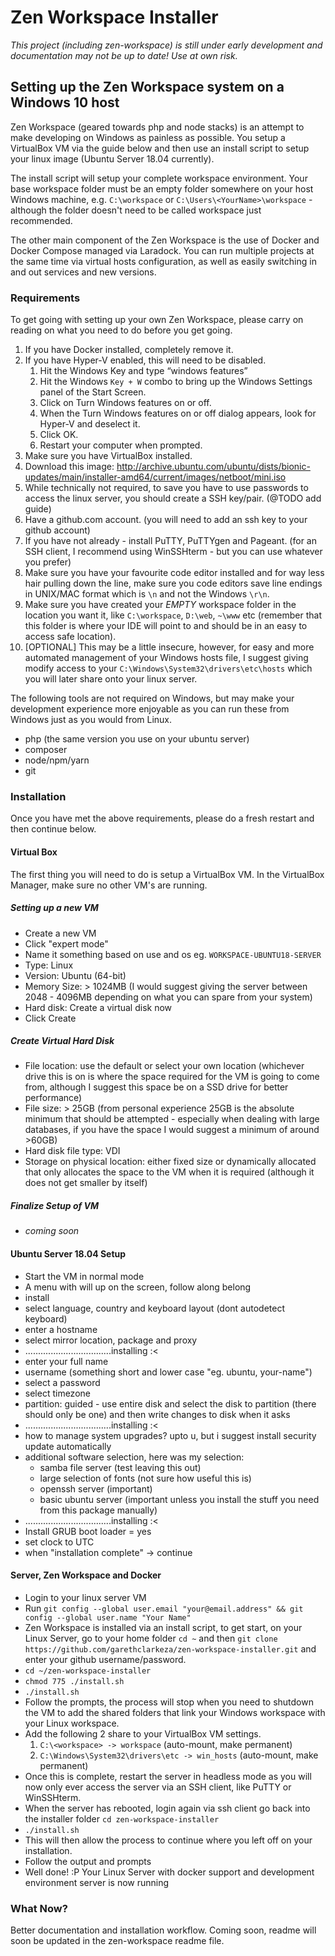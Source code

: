 # Zen Workspace Installer

*This project (including zen-workspace) is still under early development and documentation may not be up to date! Use at own risk.*

## Setting up the Zen Workspace system on a Windows 10 host

Zen Workspace (geared towards php and node stacks) is an attempt to make developing on Windows as painless as possible. You setup a VirtualBox VM via the guide below and then use an install script to setup your linux image (Ubuntu Server 18.04 currently).

The install script will setup your complete workspace environment. Your base workspace folder must be an empty folder somewhere on your host Windows machine, e.g. ```C:\workspace``` or ```C:\Users\<YourName>\workspace``` - although the folder doesn't need to be called workspace just recommended.

The other main component of the Zen Workspace is the use of Docker and Docker Compose managed via Laradock. You can run multiple projects at the same time via virtual hosts configuration, as well as easily switching in and out services and new versions.

### Requirements

To get going with setting up your own Zen Workspace, please carry on reading on what you need to do before you get going.

1. If you have Docker installed, completely remove it.
1. If you have Hyper-V enabled, this will need to be disabled.
    1. Hit the Windows Key and type “windows features”
    1. Hit the Windows ```Key + W``` combo to bring up the Windows Settings panel of the Start Screen.
    1. Click on Turn Windows features on or off.
    1. When the Turn Windows features on or off dialog appears, look for Hyper-V and deselect it.
    1. Click OK.
    1. Restart your computer when prompted.
1. Make sure you have VirtualBox installed.
1. Download this image: http://archive.ubuntu.com/ubuntu/dists/bionic-updates/main/installer-amd64/current/images/netboot/mini.iso
1. While technically not required, to save you have to use passwords to access the linux server, you should create a SSH key/pair. (@TODO add guide)
1. Have a github.com account. (you will need to add an ssh key to your github account)
1. If you have not already - install PuTTY, PuTTYgen and Pageant. (for an SSH client, I recommend using WinSSHterm - but you can use whatever you prefer)
1. Make sure you have your favourite code editor installed and for way less hair pulling down the line, make sure you code editors save line endings in UNIX/MAC format which is ```\n``` and not the Windows ```\r\n```.
1. Make sure you have created your *EMPTY* workspace folder in the location you want it, like ```C:\workspace```, ```D:\web```, ```~\www``` etc (remember that this folder is where your IDE will point to and should be in an easy to access safe location).
1. [OPTIONAL] This may be a little insecure, however, for easy and more automated management of your Windows hosts file, I suggest giving modify access to your ```C:\Windows\System32\drivers\etc\hosts``` which you will later share onto your linux server.

The following tools are not required on Windows, but may make your development experience more enjoyable as you can run these from Windows just as you would from Linux.

 - php (the same version you use on your ubuntu server)
 - composer
 - node/npm/yarn
 - git

### Installation
Once you have met the above requirements, please do a fresh restart and then continue below.

#### Virtual Box
The first thing you will need to do is setup a VirtualBox VM. In the VirtualBox Manager, make sure no other VM's are running.

##### Setting up a new VM
 - Create a new VM
 - Click "expert mode"
 - Name it something based on use and os eg. ```WORKSPACE-UBUNTU18-SERVER```
 - Type: Linux
 - Version: Ubuntu (64-bit)
 - Memory Size: > 1024MB (I would suggest giving the server between 2048 - 4096MB depending on what you can spare from your system)
 - Hard disk: Create a virtual disk now
 - Click Create

##### Create Virtual Hard Disk
 - File location: use the default or select your own location (whichever drive this is on is where the space required for the VM is going to come from, although I suggest this space be on a SSD drive for better performance)
 - File size: > 25GB (from personal experience 25GB is the absolute minimum that should be attempted - especially when dealing with large databases, if you have the space I would suggest a minimum of around >60GB)
 - Hard disk file type: VDI
 - Storage on physical location: either fixed size or dynamically allocated that only allocates the space to the VM when it is required (although it does not get smaller by itself)

##### Finalize Setup of VM
 - *coming soon*

#### Ubuntu Server 18.04 Setup
 - Start the VM in normal mode
 - A menu with will up on the screen, follow along belong
 - install
 - select language, country and keyboard layout (dont autodetect keyboard)
 - enter a hostname
 - select mirror location, package and proxy
 - ..................................installing :<
 - enter your full name
 - username (something short and lower case "eg. ubuntu, your-name")
 - select a password
 - select timezone
 - partition: guided - use entire disk and select the disk to partition (there should only be one) and then write changes to disk when it asks
 - ..................................installing :<
 - how to manage system upgrades? upto u, but i suggest install security update automatically
 - additional software selection, here was my selection:
    - samba file server (test leaving this out)
    - large selection of fonts (not sure how useful this is)
    - openssh server (important)
    - basic ubuntu server (important unless you install the stuff you need from this package manually)
 - ..................................installing :<
 - Install GRUB boot loader = yes
 - set clock to UTC
 - when "installation complete" -> continue

#### Server, Zen Workspace and Docker
 - Login to your linux server VM
 - Run ```git config --global user.email "your@email.address" && git config --global user.name "Your Name"```
 - Zen Workspace is installed via an install script, to get start, on your Linux Server, go to your home folder ```cd ~``` and then ```git clone https://github.com/garethclarkeza/zen-workspace-installer.git``` and enter your github username/password.
 - ```cd ~/zen-workspace-installer```
 - ```chmod 775 ./install.sh```
 - ```./install.sh```
 - Follow the prompts, the process will stop when you need to shutdown the VM to add the shared folders that link your Windows workspace with your Linux workspace.
 - Add the following 2 share to your VirtualBox VM settings.
    1. ```C:\<workspace> -> workspace``` (auto-mount, make permanent)
    1. ```C:\Windows\System32\drivers\etc -> win_hosts``` (auto-mount, make permanent)
 - Once this is complete, restart the server in headless mode as you will now only ever access the server via an SSH client, like PuTTY or WinSSHterm.
 - When the server has rebooted, login again via ssh client go back into the installer folder ```cd zen-workspace-installer```
 - ```./install.sh```
 - This will then allow the process to continue where you left off on your installation.
 - Follow the output and prompts
 - Well done! :P Your Linux Server with docker support and development environment server is now running

### What Now?
Better documentation and installation workflow. Coming soon, readme will soon be updated in the zen-workspace readme file.
